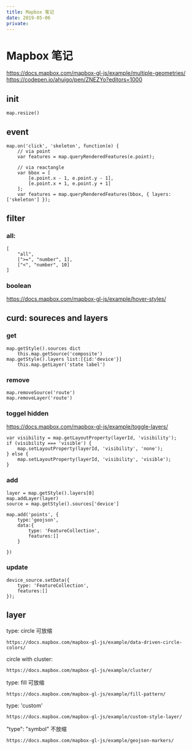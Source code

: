 ```yaml
---
title: Mapbox 笔记
date: 2019-05-06
private:
---
```

# Mapbox 笔记
https://docs.mapbox.com/mapbox-gl-js/example/multiple-geometries/
https://codepen.io/ahuigo/pen/ZNEZYo?editors=1000

## init
    map.resize()

## event

    map.on('click', 'skeleton', function(e) {
        // via point
        var features = map.queryRenderedFeatures(e.point);

        // via reactangle
        var bbox = [
            [e.point.x - 1, e.point.y - 1],
            [e.point.x + 1, e.point.y + 1]
        ];
        var features = map.queryRenderedFeatures(bbox, { layers: ['skeleton'] });

## filter
### all:

    [
        "all",
        [">=", "number", 1],
        ["<", "number", 10]
    ]

### boolean
https://docs.mapbox.com/mapbox-gl-js/example/hover-styles/

## curd: soureces and layers

### get

    map.getStyle().sources dict
        this.map.getSource('composite')
    map.getStyle().layers list:[{id:'device'}]
        this.map.getLayer('state label')

### remove

    map.removeSource('route')
    map.removeLayer('route')

### toggel hidden
https://docs.mapbox.com/mapbox-gl-js/example/toggle-layers/

    var visibility = map.getLayoutProperty(layerId, 'visibility');
    if (visibility === 'visible') {
        map.setLayoutProperty(layerId, 'visibility', 'none');
    } else {
        map.setLayoutProperty(layerId, 'visibility', 'visible');
    }

### add

    layer = map.getStyle().layers[0]
    map.addLayer(layer)
    source = map.getStyle().sources['device']

    map.add('points', {
        type:'geojson',
        data:{
            type: 'FeatureCollection',
            features:[]
        }

    })

### update
    device_source.setData({
        type: 'FeatureCollection',
        features:[]
    });

## layer
type: circle 可放缩

    https://docs.mapbox.com/mapbox-gl-js/example/data-driven-circle-colors/

circle with cluster:

    https://docs.mapbox.com/mapbox-gl-js/example/cluster/


type: fill 可放缩

    https://docs.mapbox.com/mapbox-gl-js/example/fill-pattern/

type: 'custom'

    https://docs.mapbox.com/mapbox-gl-js/example/custom-style-layer/

"type": "symbol" 不放缩

    https://docs.mapbox.com/mapbox-gl-js/example/geojson-markers/